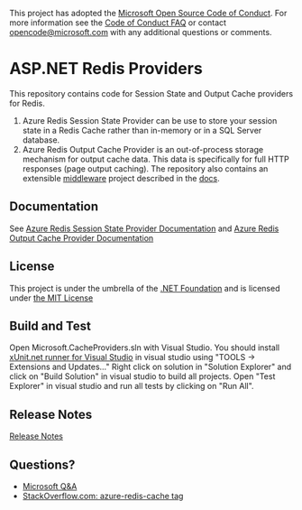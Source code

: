 This project has adopted the [Microsoft Open Source Code of Conduct](https://opensource.microsoft.com/codeofconduct/). For more information see the [Code of Conduct FAQ](https://opensource.microsoft.com/codeofconduct/faq/) or contact [opencode@microsoft.com](mailto:opencode@microsoft.com) with any additional questions or comments.

ASP.NET Redis Providers
=======================
This repository contains code for Session State and Output Cache providers for Redis.
1) Azure Redis Session State Provider can be use to store your session state in a Redis Cache rather than in-memory or in a SQL Server database.
2) Azure Redis Output Cache Provider is an out-of-process storage mechanism for output cache data. This data is specifically for full HTTP responses (page output caching). The repository also contains an extensible [middleware](https://docs.microsoft.com/aspnet/core/fundamentals/middleware) project described in the [docs](docs/middleware.md). 

## Documentation

See [Azure Redis Session State Provider Documentation](https://docs.microsoft.com/azure/azure-cache-for-redis/cache-aspnet-session-state-provider) and [Azure Redis Output Cache Provider Documentation](https://docs.microsoft.com/azure/azure-cache-for-redis/cache-aspnet-output-cache-provider)

## License

This project is under the umbrella of the [.NET Foundation](http://www.dotnetfoundation.org/) and is licensed under [the MIT License](https://github.com/Azure/aspnet-redis-providers/blob/master/License.txt)

## Build and Test
Open Microsoft.CacheProviders.sln with Visual Studio. You should install [xUnit.net runner for Visual Studio](https://visualstudiogallery.msdn.microsoft.com/463c5987-f82b-46c8-a97e-b1cde42b9099) in visual studio using "TOOLS -> Extensions and Updates..."
Right click on solution in "Solution Explorer" and click on "Build Solution" in visual studio to build all projects. Open "Test Explorer" in visual studio and run all tests by clicking on "Run All".

## Release Notes
[Release Notes](https://github.com/Azure/aspnet-redis-providers/wiki/Release-Notes)

## Questions?

* [Microsoft Q&A](https://docs.microsoft.com/answers/topics/25392/azure-cache-redis.html)
* [StackOverflow.com: azure-redis-cache tag](http://stackoverflow.com/questions/tagged/azure-redis-cache)

